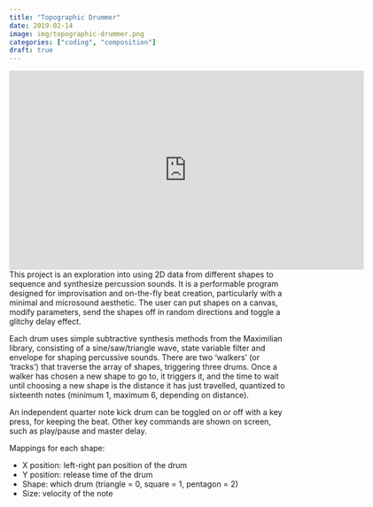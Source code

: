 ```yaml
---
title: "Topographic Drummer"
date: 2019-02-14
image: img/topographic-drummer.png
categories: ["coding", "composition"]
draft: true
---
```


<div class = "video-container"><iframe src="https://player.vimeo.com/video/311011168" width="640" height="360" frameborder="0" allow="autoplay; fullscreen" allowfullscreen></iframe></div>
This project is an exploration into using 2D data from different shapes to sequence and synthesize percussion sounds. It is a performable program designed for improvisation and on-the-fly beat creation, particularly with a minimal and microsound aesthetic. The user can put shapes on a canvas, modify parameters, send the shapes off in random directions and toggle a glitchy delay effect.

Each drum uses simple subtractive synthesis methods from the Maximilian library, consisting of a sine/saw/triangle wave, state variable filter and envelope for shaping percussive sounds. There are two ‘walkers’ (or ‘tracks’) that traverse the array of shapes, triggering three drums. Once a walker has chosen a new shape to go to, it triggers it, and the time to wait until choosing a new shape is the distance it has just travelled, quantized to sixteenth notes (minimum 1, maximum 6, depending on distance).

An independent quarter note kick drum can be toggled on or off with a key press, for keeping the beat. Other key commands are shown on screen, such as play/pause and master delay.

Mappings for each shape:

* X position: left-right pan position of the drum
* Y position: release time of the drum
* Shape: which drum (triangle = 0, square = 1, pentagon = 2)
* Size: velocity of the note